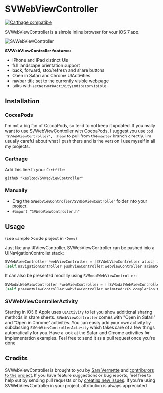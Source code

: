 # SVWebViewController

[![Carthage compatible](https://img.shields.io/badge/Carthage-compatible-4BC51D.svg?style=flat)](https://github.com/Carthage/Carthage)

SVWebViewController is a simple inline browser for your iOS 7 app.

![SVWebViewController](http://cl.ly/SQVO/download/GitHub.png)

**SVWebViewController features:**

* iPhone and iPad distinct UIs
* full landscape orientation support
* back, forward, stop/refresh and share buttons
* Open in Safari and Chrome UIActivities
* navbar title set to the currently visible web page
* talks with `setNetworkActivityIndicatorVisible`

## Installation

### CocoaPods

I'm not a big fan of CocoaPods, so tend to not keep it updated. If you really want to use SVWebViewController with CocoaPods, I suggest you use `pod 'SVWebViewController', :head` to pull from the `master` branch directly. I'm usually careful about what I push there and is the version I use myself in all my projects.

### Carthage

Add this line to your `Cartfile`:

```
github "keslcod/SVWebViewController"
```

### Manually

* Drag the `SVWebViewController/SVWebViewController` folder into your project.
* `#import "SVWebViewController.h"`

## Usage

(see sample Xcode project in `/Demo`)

Just like any UIViewController, SVWebViewController can be pushed into a UINavigationController stack:

```objective-c
SVWebViewController *webViewController = [[SVWebViewController alloc] initWithAddress:@"http://google.com"];
[self.navigationController pushViewController:webViewController animated:YES];
```

It can also be presented modally using `SVModalWebViewController`:

```objective-c
SVModalWebViewController *webViewController = [[SVModalWebViewController alloc] initWithAddress:@"http://google.com"];
[self presentViewController:webViewController animated:YES completion:NULL];
```

### SVWebViewControllerActivity

Starting in iOS 6 Apple uses `UIActivity` to let you show additional sharing methods in share sheets. `SVWebViewController` comes with "Open in Safari" and "Open in Chrome" activities. You can easily add your own activity by subclassing `SVWebViewControllerActivity` which takes care of a few things automatically for you. Have a look at the Safari and Chrome activities for implementation examples. Feel free to send it as a pull request once you're done!


## Credits

SVWebViewController is brought to you by [Sam Vermette](http://samvermette.com) and [contributors to the project](https://github.com/samvermette/SVWebViewController/contributors). If you have feature suggestions or bug reports, feel free to help out by sending pull requests or by [creating new issues](https://github.com/samvermette/SVWebViewController/issues/new). If you're using SVWebViewController in your project, attribution is always appreciated.
